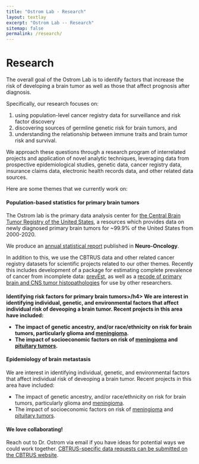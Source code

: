 ```yaml
---
title: "Ostrom Lab - Research"
layout: textlay
excerpt: "Ostrom Lab -- Research"
sitemap: false
permalink: /research/
---
```


# Research

The overall goal of the Ostrom Lab is to identify factors that increase the risk of developing a brain tumor as well as those that affect prognosis after diagnosis. 

Specifically, our research focuses on: 
<ol> <li>using population-level cancer registry data for surveillance and risk factor discovery</li> 
<li>discovering sources of germline genetic risk for brain tumors, and </li>
<li> understanding the relationship between immune traits and brain tumor risk and survival.</li></ol>

We approach these questions through a research program of interrelated projects and application of novel analytic techniques, leveraging data from prospective epidemiological studies, genetic data, cancer registry data, insurance claims data, electronic health records data, and other related data sources. 

Here are some themes that we currently work on:

<h4>Population-based statistics for primary brain tumors</h4>

The Ostrom lab is the primary data analysis center for <a href="http://cbtrus.org">the Central Brain Tumor Registry of the United States</a>, a resources which provides data on newly diagnosed primary brain tumors for ~99.9% of the United States from 2000-2020. 

We produce an <a href="https://cbtrus.org/reports/">annual statistical report</a> published in **Neuro-Oncology**. 

In addition to this, we use the CBTRUS data and other related cancer registry datasets for scientific projects related to our other themes. Recently this includes development of a package for estimating complete prevalence of cancer from incomplete data: <a href="https://github.com/ostrom-lab/prevEst">prevEst</a>, as well as a <a href="https://pubmed.ncbi.nlm.nih.gov/37260822/">recode of primary brain and CNS tumor histopathologies</a> for use by other researchers.


<h4>Identifying risk factors for primary brain tumors>/h4>
We are interest in identifying individual, genetic, and environmental factors that affect individual risk of deveoping a brain tumor. Recent projects in this area have included: 
<ul><li>The impact of genetic ancestry, and/or race/ethnicity on risk for brain tumors, particularly glioma and <a href="https://doi.org/10.1093/noajnl/vdad020">meningioma</a>.</li>
<li> The impact of socioeconomic factors on risk of <a href="https://doi.org/10.1093/neuonc/noad223">meningioma</a> and <a href="https://doi.org/10.3171/2023.6.jns23342">pituitary tumors</a>. </li></ul>


<h4>Epidemiology of brain metastasis</h4>
We are interest in identifying individual, genetic, and environmental factors that affect individual risk of deveoping a brain tumor. Recent projects in this area have included: 
<ul><li>The impact of genetic ancestry, and/or race/ethnicity on risk for brain tumors, particularly glioma and <a href="https://doi.org/10.1093/noajnl/vdad020">meningioma</a>.</li>
<li> The impact of socioeconomic factors on risk of <a href="https://doi.org/10.1093/neuonc/noad223">meningioma</a> and <a href="https://doi.org/10.3171/2023.6.jns23342">pituitary tumors</a>. </li></ul>


<h4>We love collaborating!</h4>
Reach out to Dr. Ostrom via email if you have ideas for potential ways we could work together. <a href="https://cbtrus.org/contact-us-request-database/">CBTRUS-specific data requests can be submitted on the CBTRUS website</a>. 
